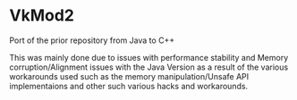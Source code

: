 # VkMod2

Port of the prior repository from Java to C++ 

This was mainly done due to issues with performance stability and Memory corruption/Alignment issues with the Java Version as a result of the various workarounds used such as the memory manipulation/Unsafe API implementaions and other such various hacks and workarounds.
